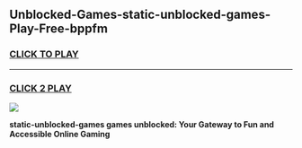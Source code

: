 
## Unblocked-Games-static-unblocked-games-Play-Free-bppfm
<h3>
<a href="https://premium76.site?title=static-unblocked-games&ref=23A">CLICK TO PLAY</a></h3>
<hr>

<h3>
<a href="https://premium76.site?title=static-unblocked-games&ref=23A">CLICK 2 PLAY</a>
  
</h3>

<a href="https://premium76.site?title=static-unblocked-games&ref=23A"><img src="https://clearcache.store/games.png"></a>


**static-unblocked-games games unblocked: Your Gateway to Fun and Accessible Online Gaming**

